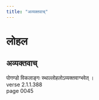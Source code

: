 ```yaml
---
title: "अव्यक्तवाच्"
---
```


# लोहल
## अव्यक्तवाच्
पोगण्डो विकलाङ्गः स्थाल्लोहलोऽव्यक्तवाग्भवेत् ।<br />verse 2.1.1.388<br />page 0045

